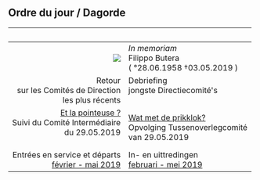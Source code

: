 <link rel="stylesheet" href="S2.css">
<link rel="stylesheet" href="foghorn2.css">

## Ordre du jour / Dagorde

| &nbsp; | &nbsp; |
| ---: | --- |
| ![](https://newdevprojects.github.io/publicinfo/S2/Filippo.png) | *In memoriam*<br>Filippo Butera<br>( °28.06.1958 &dagger;03.05.2019 ) |
|  Retour<br>sur les Comités de Direction<br>les plus récents | Debriefing<br>jongste Directiecomité's<br>&nbsp; |
| [Et la pointeuse ?](20190604_CIC.md)<br>Suivi du Comité Intermédiaire<br>du 29.05.2019<br>&nbsp; | [Wat met de prikklok?](20190604_TOC.md)<br>Opvolging Tussenoverlegcomité<br>van 29.05.2019 |
| Entrées en service et départs<br>[février - mai 2019](20190604_IN.md) | In- en uittredingen<br>[februari - mei 2019](20190604_IN.md) |



